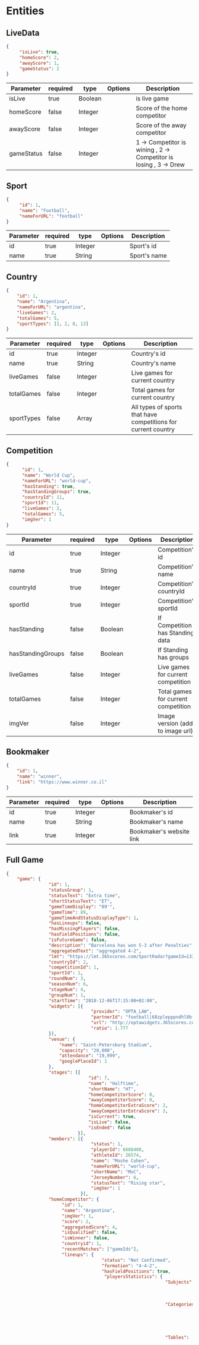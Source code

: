 # Entities


## LiveData

```json
{
     "isLive": true,
     "homeScore": 2,
     "awayScore": 1,
     "gameStatus": 2
}

```

Parameter | required | type | Options  | Description
--------- | ------- |  ----- |  ----- | ---------
isLive | true | Boolean |  | is live game
homeScore | false | Integer |  | Score of the home competitor
awayScore | false | Integer |  | Score of the away competitor
gameStatus | false | Integer |  | 1 -> Competitor is wining  ,  2 -> Competitor is losing  ,  3 -> Drew 




## Sport

```json
{
     "id": 1,
     "name": "Football",
     "nameForURL": "football"
}
```

Parameter | required | type | Options  | Description
--------- | ------- |  ----- |  ----- | ---------
id | true | Integer |  | Sport's id
name | true | String |  | Sport's name

## Country

```json
{
    "id": 1,
    "name": "Argentina",
    "nameForURL": "argentina",
    "liveGames": 2,
    "totalGames": 5,
    "sportTypes": [1, 2, 8, 13]
}
```

Parameter | required | type | Options  | Description
--------- | ------- |  ----- |  ----- | ---------
id | true | Integer |  | Country's id
name | true | String | | Country's name
liveGames | false | Integer |  | Live games for current country
totalGames | false | Integer |  | Total games for current country
sportTypes | false | Array |  | All types of sports that have competitions for current country

## Competition

```json
{
      "id": 1,
      "name": "World Cup",
      "nameForURL": "world-cup",
      "hasStanding": true,
      "hasStandingGroups": true,
      "countryId": 11,
      "sportId": 11,
      "liveGames": 2,
      "totalGames": 5,
      "imgVer": 1
}
```

Parameter | required | type | Options  | Description
--------- | ------- | ----- | ----- | ---------
id | true | Integer |  | Competition's id
name | true | String | | Competition's name
countryId | true | Integer | | Competition's countryId
sportId | true | Integer | | Competition's sportId
hasStanding | false | Boolean | | If Competition has Standing data
hasStandingGroups | false | Boolean | | If Standing has groups
liveGames | false | Integer | | Live games for current competition
totalGames | false | Integer | | Total games for current competition
imgVer | false | Integer |  | Image version (add to image url)

## Bookmaker

```json
{
    "id": 1,
    "name": "winner",
    "link": "https://www.winner.co.il"
}
```

Parameter | required | type | Options  | Description
--------- | ------- | ----- | ----- | ---------
id | true | Integer |  | Bookmaker's id
name | true | String | | Bookmaker's name
link | true | Integer | | Bookmaker's website link

## Full Game

```json
{
    "game": {
                "id": 1,
                "statusGroup": 1,
                "statusText": "Extra time",
                "shortStatusText": "ET",
                "gameTimeDisplay": "89'",
                "gameTime": 89,
                "gameTimeAndStatusDisplayType": 1,
                "hasLineups": false,
                "hasMissingPlayers": false,
                "hasFieldPositions": false,
                "isFutureGame": false,
                "description": "Barcelona has won 5-3 after Penalties",
                "aggregatedText": "aggregated 4-2",
                "lmt": "https://lmt.365scores.com/SportRadar?gameId=13307987&langId=1&timeZoneId=15",
                "countryId": 2, 
                "competitionId": 1,
                "sportId": 1,
                "roundNum": 3,
                "seasonNum": 6,
                "stageNum": 4,
                "groupNum": 1,
                "startTime": "2018-12-06T17:15:00+02:00",
                "widgets": [{
                                "provider": "OPTA_LAW",
                                "partnerId": "football|68zplepppndhl8bfdvgy9vgu1|2ip4f1aefabczfkw80hj7uz8p|eok1bv6y79ugi4480fnh7qtey",
                                "url": "http://optawidgets.365scores.com/api/OptaLAW/GetWidget?partnerId=football%7C68zplepppndhl8bfdvgy9vgu1%7C2ip4f1aefabczfkw80hj7uz8p%7Ceok1bv6y79ugi4480fnh7qtey&lang=1&tz=",
                                "ratio": 1.777
                }],
                "venue": {
                    "name": "Saint-Petersburg Stadium",
                    "capacity": "20,000",
                    "attendance": "19,999",
                    "googlePlaceId": 1
                }, 
                "stages": [{
                               "id": 7,
                               "name": "Halftime",
                               "shortName": "HT",
                               "homeCompetitorScore": 0,
                               "awayCompetitorScore": 0,
                               "homeCompetitorExtraScore": 2,
                               "awayCompetitorExtraScore": 3,
                               "isCurrent": true,
                               "isLive": false,
                               "isEnded": false
                           }],
                "members": [{
                                "status": 1,
                                "playerId": 6688408,
                                "athleteId": 26574,
                                "name": "Moshe Cohen",
                                "nameForURL": "world-cup",
                                "shortName": "MoC",
                                "JerseyNumber": 6,
                                "statusText": "Rising star",
                                "imgVer": 1
                            }],
                "homeCompetitor": {
                     "id": 1,
                     "name": "Argentina",
                     "imgVer": 1,
                     "score": 2,
                     "aggregatedScore": 4,
                     "isQualified": false,
                     "isWinner": false,
                     "countryid": 1,
                     "recentMatches": ["gameIds"],
                     "lineups": {
                                    "status": "Not Confirmed",
                                    "formation": "4-4-2",
                                    "hasFieldPositions": true,
                                     "playersStatistics": {
                                                            "Subjects": [{
                                                                            "id": 328865,
                                                                            "name": "Pass"
                                                                        }],
                                                            "Categories": [{
                                                                                "id": 1,
                                                                                "name": "Passing",
                                                                                "shortName": "Passing",
                                                                                "subjectId": 328865
                                                                            }],
                                                            "Tables": [{
                                                                            "categoryId": 1,
                                                                            "groups": [{
                                                                                            "id": 1,
                                                                                            "name": "Starters"
                                                                                        }],
                                                                            "columns": [{
                                                                                            "num": 1,
                                                                                            "name": "C",
                                                                                            "shortName": "C",
                                                                                            "order": 147,
                                                                                            "isMajor": true
                                                                                        }],
                                                                            "rows": [{
                                                                                        "groupId": 1,
                                                                                        "playerId": 1139046,
                                                                                        "num": 1,
                                                                                        "values": [{
                                                                                                        "columnNum": 1,
                                                                                                        "value": "26"
                                                                                                    }],
                                                                                    }],
                                                                            "summary": [{
                                                                                        "title": "Team Totals",
                                                                                        "values": [{
                                                                                                        "columnNum": 1,
                                                                                                        "value": "26"
                                                                                                    }],
                                                                                        }],
                                                                            }],
                                                            "Expandable": false
                                                        },
                                    "members": [{
                                                    "playerId": 6688408,
                                                    "position": {
                                                                    "id": 1,
                                                                    "name": "striker"
                                                                },
                                                    "formation": {
                                                                    "id": 1,
                                                                    "name": "left back",
                                                                    "shortName": "LB"
                                                                },
                                                    "yardFormation": {
                                                                    "line": 2,
                                                                    "fieldPosition": 2,
                                                                    "fieldLine": 33,
                                                                    "fieldSide": 0
                                                                }
                                                }],
                                },
                     "statistics": [{
                                        "id": 1,
                                        "name": "fouls",
                                        "categoryId": 3,
                                        "categoryName": "Posessions",
                                        "value": "50%",
                                        "valuePercentage": 2,
                                        "isMajor": true,
                                   }]
                },
                "awayCompetitor": {
                     "id": 2,
                     "name": "Brazil",
                     "score": 0,
                     "aggregatedScore": 2,
                     "isQualified": false,
                     "isWinner": false,
                     "countryid": 2,
                     "imgVer": 1,
                     "recentMatches": ["gameIds"],
                     "lineups": {
                                    "status": "Not Confirmed",
                                    "formation": "4-4-2",
                                    "hasFieldPositions": true,
                                     "playersStatistics": {
                                                            "Subjects": [{
                                                                            "id": 328865,
                                                                            "name": "Pass"
                                                                        }],
                                                            "Categories": [{
                                                                                "id": 1,
                                                                                "name": "Passing",
                                                                                "shortName": "Passing",
                                                                                "subjectId": 328865
                                                                            }],
                                                            "Tables": [{
                                                                            "categoryId": 1,
                                                                            "groups": [{
                                                                                            "id": 1,
                                                                                            "name": "Starters"
                                                                                        }],
                                                                            "columns": [{
                                                                                            "num": 1,
                                                                                            "name": "C",
                                                                                            "shortName": "C",
                                                                                            "order": 147,
                                                                                            "isMajor": true
                                                                                        }],
                                                                            "rows": [{
                                                                                        "groupId": 1,
                                                                                        "playerId": 1139046,
                                                                                        "num": 1,
                                                                                        "values": [{
                                                                                                        "columnNum": 1,
                                                                                                        "value": "26"
                                                                                                    }],
                                                                                    }],
                                                                            "summary": [{
                                                                                        "title": "Team Totals",
                                                                                        "values": [{
                                                                                                        "columnNum": 1,
                                                                                                        "value": "26"
                                                                                                    }],
                                                                                        }],
                                                                            }],
                                                            "Expandable": false
                                                        },
                                    "members": [{
                                                    "playerId": 6688408,
                                                    "position": {
                                                                    "id": 1,
                                                                    "name": "striker"
                                                                },
                                                    "formation": {
                                                                    "id": 1,
                                                                    "name": "left back",
                                                                    "shortName": "LB"
                                                                },
                                                    "yardFormation": {
                                                                    "line": 2,
                                                                    "fieldPosition": 2,
                                                                    "fieldLine": 33,
                                                                    "fieldSide": 0
                                                                }
                                                }],
                                },
                     "statistics": [{
                                        "id": 1,
                                        "name": "fouls",
                                        "categoryId": 3,
                                        "categoryName": "Posessions",
                                        "value": "50%",
                                        "valuePercentage": 2
                                   }]
                },
                "odds": {
                    "live": {
                                "bookmakerId": 1,
                                "lines":[{
                                            "link": "https://www.winner.co.il",
                                            "bookmakerId": 1,
                                            "rates":[{
                                                        "rateOptions":{
                                                                        "american": "+100",
                                                                        "fractional": "100/150",
                                                                        "decimal": "1.25"
                                                                    },
                                                        "oldRate": {
                                                                        "american": "+100",
                                                                        "fractional": "100/150",
                                                                        "decimal": "1.25"
                                                                    },
                                                        "kickOffRate": "1.25",
                                                        "name": "1",
                                                        "template": "#COMPETITOR1",
                                                        "competitorId": 132
                                                    },{
                                                        "rateOptions":{
                                                                        "american": "+100",
                                                                        "fractional": "100/150",
                                                                        "decimal": "1.25"
                                                                    },
                                                        "oldRate": {
                                                                        "american": "+100",
                                                                        "fractional": "100/150",
                                                                        "decimal": "1.25"
                                                                    },
                                                        "kickOffRate": "1.25",
                                                        "name": "X",
                                                        "template": "Draw",
                                                        "competitorId": 132
                                                    },{
                                                        "rateOptions":{
                                                                        "american": "+100",
                                                                        "fractional": "100/150",
                                                                        "decimal": "1.25"
                                                                    },
                                                        "oldRate": {
                                                                        "american": "+100",
                                                                        "fractional": "100/150",
                                                                        "decimal": "1.25"
                                                                    },
                                                        "kickOffRate": "1.25",
                                                        "name": "2",
                                                        "template": "#COMPETITOR2",
                                                        "competitorId": 131
                                                    }]
                                        }]
                            },
                },
                "previousMeetings": ["gameIds"],
                "events": [{
                                    "competitorId": 562,
                                    "statusId": 6,
                                    "stageId": 7,
                                    "order": 1,
                                    "num": 1,
                                    "gameTimeDisplay": "89'",
                                    "gameTime": 89,
                                    "addedTime": 0,
                                    "gameTimeAndStatusDisplayType": 1,
                                    "playerId": 6688408,
                                    "isMajor": false,
                                    "extraPlayers" :[
                                        6688100,
                                    ],
                                    "eventType": {
                                                "id": 1,
                                                "name": "Goal",
                                                "subTypeId": -1,
                                    }
                            }],
                "officials": [{
                                    "status": 1,
                                    "athleteId": -1,
                                    "id": 1075450,
                                    "name": "Moshe Cohen",
                                    "countryId": 2
                             }],
                "tvNetworks": [{
                                  "id": 6,
                                  "type": 1,
                                  "name": "Kan 11",
                                  "countryId": 2,
                                  "website": "https://www.iba.org.il",
                                  "bookmakerId": 0
                              }],
                "predictions": [
                    {
                        "id": 123456789,
                        "title": "Who will win?",
                        "insight": {
                            "statisticalAnalsys": "Beitar",
                            "text": "Beitar won last 5 matches at home",
                            "odds": {
                                "num": 1,
                                "rate": {
                                    "decimal": 1.15,
                                    "fractional": "3/20",
                                    "american": "-667"
                                },
                                "oldRate": {
                                    "decimal": 1.30,
                                    "fractional": "5/20",
                                    "american": "-444"
                                },
                                "trend": 2
                            },
                            "showVotes": true,
                            "totalVotes": 14118,
                            "odds": {
                                "lineId": 51046073,
                                "gameId": 2098432,
                                "bookmakerId": 7,
                                "lineTypeId": 1,
                                "trackingUrl": "http://www.365365.com",
                                "bookmaker": {
                                    "id": 7,
                                    "name": "1xBet",
                                    "link": "http://refpavdjhx.top/L?tag=d_241617m_5437c_&site=241617&ad=5437",
                                    "nameForURL": "1xbet",
                                    "actionButton": {
                                        "link": "http://refpavdjhx.top/L?tag=d_241617m_5437c_&site=241617&ad=5437",
                                        "label": "Bet Now"
                                    }
                                },
                                "options": [{
                                            "num": 1,
                                            "rate": {
                                                "decimal": 1.15,
                                                "fractional": "3/20",
                                                "american": "-667"
                                            },
                                            "oldRate": {
                                                "decimal": 1.30,
                                                "fractional": "5/20",
                                                "american": "-444"
                                            },
                                            "prematchRate": {
                                                "decimal": 1.18,
                                                "fractional": "9/50",
                                                "american": "-556"
                                            },
                                            "link": "https://www.bet365.com/olp/open-account?affiliate=365_00957510",
                                            "trend": 1,
                                            "extraLinks": [{
                                                "context": "OddsComparison",
                                                "link": "https://www.bet365.com/olp/open-account?affiliate=365_00963028"
                                            }],
                                        },{
                                            "num": 2,
                                            "rate": {
                                                "decimal": 1.15,
                                                "fractional": "3/20",
                                                "american": "-667"
                                            },
                                            "oldRate": {
                                                "decimal": 1.30,
                                                "fractional": "5/20",
                                                "american": "-444"
                                            },
                                            "prematchRate": {
                                                "decimal": 1.18,
                                                "fractional": "9/50",
                                                "american": "-556"
                                            },
                                            "link": "https://www.bet365.com/olp/open-account?affiliate=365_00957510",
                                            "trend": 2,
                                            "extraLinks": [{
                                                "context": "OddsComparison",
                                                "link": "https://www.bet365.com/olp/open-account?affiliate=365_00963028"
                                            }],
                                        },{
                                            "num": 3,
                                            "rate": {
                                                "decimal": 1.15,
                                                "fractional": "3/20",
                                                "american": "-667"
                                            },
                                            "oldRate": {
                                                "decimal": 1.30,
                                                "fractional": "5/20",
                                                "american": "-444"
                                            },
                                            "prematchRate": {
                                                "decimal": 1.18,
                                                "fractional": "9/50",
                                                "american": "-556"
                                            },
                                            "link": "https://www.bet365.com/olp/open-account?affiliate=365_00957510",
                                            "trend": 3,
                                            "extraLinks": [{
                                                "context": "OddsComparison",
                                                "link": "https://www.bet365.com/olp/open-account?affiliate=365_00963028"
                                            }],
                                        }
                                ]},
                            "options": [{
                                "num": 1,
                                "name": "Beitar",
                                "symbol": 0,
                                "vote": {
                                    "count": 9306,
                                    "key": "http://www.365scores.com/Objects/Game/WWW/?GameID=2098432",
                                    "percentage": 65
                                },
                                "num": 2,
                                "name": "Draw",
                                "symbol": 0,
                                "vote": {
                                    "count": 3061,
                                    "key": "http://www.365scores.com/Objects/Game/WWW/?GameID=2098432",
                                    "percentage": 21
                                },
                                "num": 3,
                                "name": "Hapoel",
                                "symbol": 0,
                                "vote": {
                                    "count": 2010,
                                    "key": "http://www.365scores.com/Objects/Game/WWW/?GameID=2098432",
                                    "percentage": 14
                                }
                            }],
                        }
                    }
                ],
                "relatedGame": [{
                                "id": 2154532,
                                "sportId": 1,
                                "competitionId": 572,
                                "seasonNum": 11,
                                "stageNum": 2,
                                "groupNum": 3,
                                "competitionDisplayName": "Champions League - Round of 16",
                                "startTime": "2020-02-25T22:00:00+02:00",
                                "statusGroup": 4,
                                "statusText": "Ended",
                                "shortStatusText": "Ended",
                                "gameTimeAndStatusDisplayType": 1,
                                "gameTime": 90,
                                "gameTimeDisplay": "90'",
                                "hasLineups": true,
                                "hasMissingPlayers": true,
                                "hasFieldPositions": true,
                                "hasTVNetworks": false,
                                "homeCompetitor": {
                                                    "id": 234,
                                                    "countryId": 3,
                                                    "sportId": 1,
                                                    "name": "Napoli",
                                                    "score": 1,
                                                    "aggregatedScore": -1,
                                                    "isQualified": false,
                                                    "toQualify": false,
                                                    "isWinner": false,
                                                    "redCards": 0,
                                                    "nameForURL": "napoli",
                                                    "type": 1,
                                                    "popularityRank": 7609181
                                },
                                "awayCompetitor": {
                                                    "id": 132,
                                                    "countryId": 2,
                                                    "sportId": 1,
                                                    "name": "FC Barcelona",
                                                    "score": 1,
                                                    "aggregatedScore": -1,
                                                    "isQualified": false,
                                                    "toQualify": false,
                                                    "isWinner": false,
                                                    "redCards": 0,
                                                    "nameForURL": "fc-barcelona",
                                                    "type": 1,
                                                    "popularityRank": 30065530
                                }
                    }]
    },
    "countries":[{
                    "id": 1,
                    "name": "Argentina",
                    "nameForURL": "argentina",
                    "liveGames": 2,
                    "totalGames": 5,
                    "sportTypes": [1, 2, 8, 12, 13]
                },
                {
                     "id": 2,
                    "name": "Brazil",
                    "nameForURL": "brazil",
                    "liveGames": 2,
                    "totalGames": 6,
                    "sportTypes": [1, 2, 8, 12, 13]
                }],
    "competitions": [{
                      "id": 1,
                      "name": "World Cup",
                      "nameForURL": "world-cup",
                      "countryId": 1,
                      "imgVer": 1
                 }],
    "sports":[{
                 "id": 1,
                 "name": "Football",
                 "nameForURL": "football"
            }],
    "bookmakers": [{
                        "id": 1,
                        "name": "winner",
                        "link": "https://www.winner.co.il"
                    }]
}
```

Parameter | required | type | Options | Description
--------- | ------- |  ----- |  ----- | ---------
game | true | Object |  | Full game data
id | true | Integer |  | Game's id
lastUpdateId | true | Integer |  | Game's update id for delta fetching
ttl | true | Integer |  | Seconds for next game request 
statusGroup | true | Integer | 1 - 'Anticipated', 2 - 'Scheduled', 3 - 'Live', 4 - 'Finished' | Game's Status
statusText | false | String | | Game's Status formatted text
shortStatusText | false | String | | Game's Status short formatted text
showCountdown | false | Boolean | | if game card should show countdown
gameTime | false | Integer | | Game's time 
gameTimeDisplay | false | String | | Game's time formatted text
gameTimeAndStatusDisplayType | false | Integer | | Enum to present gameTimeDisplay or/and statusText
hasLineups | false | Boolean | | if game have full lineups
hasMissingPlayers | false | Boolean | | if game have only missing player lineups
hasFieldPositions | false | Boolean | | if game have positions for lineups yard
startTime | true | String | | ISO string game start time
isFutureGame | false | Boolean |  | if true don't display game
description | false | String |  | Game's description
aggregatedText | false | String |  | Aggregate score formatted text
lmt | false | String |  | if exist use iframe with the lmt url
widgets | false | Array | | [Description](#gameWidget)
venue | false | Object | | [Description](#venue)
members | false | Array | | Game's members (both competitors, include management) [Description](#gameMember)
stages | false | Array | | Game's stages [Description](#stage)
homeCompetitor | true | Object | | [Description](#competitor)
awayCompetitor | true | Object | | [Description](#competitor) 
competitionId | true | Integer | | Game's competition
sportId | true | Integer | | Game's sport type
odds | false | Object | | [Description](#odds)
previousMeetings | false | Array | | Array of gameIds for previous meeting between current competitors
events | false | Array | | Array of match events
officials | false | Array | | Array of game's officials
tvNetworks | false | Array | | Array of tv networks
bookmakers | false | Array | | Array of Bookmakers for odds -> lines
roundNum | false | Integer | | Game part of round 
seasonNum | false | Integer | | Game part of season 
stageNum | false | Integer | | Game part of stage 
groupNum | false | Integer | | Game part of group 
relatedGames | false | Array | | [See Example](#relateGame)


## Prediction

```json
{
    "id": 123456789,
    "title": "Who will win?",
    "insight": {
        "statisticalAnalsys": "Beitar",
        "text": "Beitar won last 5 matches at home",
        "odds": {
            "num": 1,
            "rate": {
                "decimal": 1.15,
                "fractional": "3/20",
                "american": "-667"
            },
            "oldRate": {
                "decimal": 1.30,
                "fractional": "5/20",
                "american": "-444"
            },
            "trend": 2
        },
    },
    "showVotes": true,
    "totalVotes": 14118,
    "odds": {
        "lineId": 51046073,
        "gameId": 2098432,
        "bookmakerId": 7,
        "lineTypeId": 1,
        "trackingUrl": "http://www.365365.com",
        "bookmaker": {
            "id": 7,
            "name": "1xBet",
            "link": "http://refpavdjhx.top/L?tag=d_241617m_5437c_&site=241617&ad=5437",
            "nameForURL": "1xbet",
            "actionButton": {
                "link": "http://refpavdjhx.top/L?tag=d_241617m_5437c_&site=241617&ad=5437",
                "label": "Bet Now"
            }
        },
        "options": [{
                        "num": 1,
                        "rate": {
                            "decimal": 1.15,
                            "fractional": "3/20",
                            "american": "-667"
                        },
                        "oldRate": {
                            "decimal": 1.30,
                            "fractional": "5/20",
                            "american": "-444"
                        },
                        "prematchRate": {
                            "decimal": 1.18,
                            "fractional": "9/50",
                            "american": "-556"
                        },
                        "link": "https://www.bet365.com/olp/open-account?affiliate=365_00957510",
                        "trend": 1,
                        "extraLinks": [{
                            "context": "OddsComparison",
                            "link": "https://www.bet365.com/olp/open-account?affiliate=365_00963028"
                        }],
                    },{
                        "num": 2,
                        "rate": {
                            "decimal": 1.15,
                            "fractional": "3/20",
                            "american": "-667"
                        },
                        "oldRate": {
                            "decimal": 1.30,
                            "fractional": "5/20",
                            "american": "-444"
                        },
                        "prematchRate": {
                            "decimal": 1.18,
                            "fractional": "9/50",
                            "american": "-556"
                        },
                        "link": "https://www.bet365.com/olp/open-account?affiliate=365_00957510",
                        "trend": 2,
                        "extraLinks": [{
                            "context": "OddsComparison",
                            "link": "https://www.bet365.com/olp/open-account?affiliate=365_00963028"
                        }],
                    },{
                        "num": 3,
                        "rate": {
                            "decimal": 1.15,
                            "fractional": "3/20",
                            "american": "-667"
                        },
                        "oldRate": {
                            "decimal": 1.30,
                            "fractional": "5/20",
                            "american": "-444"
                        },
                        "prematchRate": {
                            "decimal": 1.18,
                            "fractional": "9/50",
                            "american": "-556"
                        },
                        "link": "https://www.bet365.com/olp/open-account?affiliate=365_00957510",
                        "trend": 3,
                        "extraLinks": [{
                            "context": "OddsComparison",
                            "link": "https://www.bet365.com/olp/open-account?affiliate=365_00963028"
                        }],
                    }
                ]},
    "options": [{
        "num": 1,
        "name": "Beitar",
        "symbol": 0,
        "vote": {
            "count": 9306,
            "key": "http://www.365scores.com/Objects/Game/WWW/?GameID=2098432",
            "percentage": 65
        },
        "num": 2,
        "name": "Draw",
        "symbol": 0,
        "vote": {
            "count": 3061,
            "key": "http://www.365scores.com/Objects/Game/WWW/?GameID=2098432",
            "percentage": 21
        },
        "num": 3,
        "name": "Hapoel",
        "symbol": 0,
        "vote": {
            "count": 2010,
            "key": "http://www.365scores.com/Objects/Game/WWW/?GameID=2098432",
            "percentage": 14
        }
    }],
}
```

Parameter | required | type | Options | Description
--------- | ------- |  ----- |  ----- | ---------
id | true | Integer |  | Predision's id
title | true | String |  | Predision's title
insight | false | Object |  | [Description](#insight)
showVotes | true | Boolean | | if to show votes count or percentage
totalVotes | true | Integer | | total votes
odds | false |  | Object | [Description](#odds)
options | true | Object |  | [Description](#predictionOptions)


## insight

```json
{
    "statisticalAnalsys": "Beitar",
    "text": "Beitar won last 5 matches at home",
    "odds": {
        "num": 1,
        "rate": {
            "decimal": 1.15,
            "fractional": "3/20",
            "american": "-667"
        },
        "oldRate": {
            "decimal": 1.30,
            "fractional": "5/20",
            "american": "-444"
        },
        "trend": 2
    },
}
```

Parameter | required | type | Options | Description
--------- | ------- |  ----- |  ----- | ---------
statisticalAnalsys | true | String |  | option name that provide by insight
text | true | String |  | Description of statistical analsys
odds | false |  | Object | [Description](#rate)

## predictionOption

```json
{
    "num": 1,
    "name": "Beitar",
    "symbol": 0,
    "vote": {
        "count": 9306,
        "key": "http://www.365scores.com/Objects/Game/WWW/?GameID=2098432",
        "percentage": 65
    },
}
```

Parameter | required | type | Options | Description
--------- | ------- |  ----- |  ----- | ---------
num | true | Integer |  | option num
name | true | String |  | option name
vote | true |  | Object | [Description](#vote)

## vote

```json
{
    "count": 9306,
    "key": "http://www.365scores.com/Objects/Game/WWW/?GameID=2098432",
    "percentage": 65
}
```

Parameter | required | type | Options | Description
--------- | ------- |  ----- |  ----- | ---------
count | true | Integer |  | votes count per option
key | true | String |  | key for POST request
percentage | true | | String | votes percentage per option

## gameWidget

```json
{
    "provider": "OPTA_LAW",
    "partnerId": "football|68zplepppndhl8bfdvgy9vgu1|2ip4f1aefabczfkw80hj7uz8p|eok1bv6y79ugi4480fnh7qtey",
    "url": "http://optawidgets.365scores.com/api/OptaLAW/GetWidget?partnerId=football%7C68zplepppndhl8bfdvgy9vgu1%7C2ip4f1aefabczfkw80hj7uz8p%7Ceok1bv6y79ugi4480fnh7qtey&lang=1&tz=",
    "ratio": 1.777
}
```

Parameter | required | type | Options | Description
--------- | ------- |  ----- |  ----- | ---------
provider | true | String |  | Widget's provider name
partnerId | true | Integer |  | Widget's partner id (added to url}
url | true | String |  | Widget's url (used on iframe)
ratio | true | Integer |  | Widget's ratio

## Partial Game

```json
{
  "description": "Future api response for games:",
  "lastUpdateId": 987654321,
   "ttl": 10,
   "sport":[{
               "id": 1,
               "name": "Football",
               "nameForURL": "football"
           }],
   "countries":[{
                    "id": 1,
                    "name": "Argentina",
                    "nameForURL": "argentina",
                    "liveGames": 2,
                    "totalGames": 5,
                    "sportTypes": [1, 2, 8, 12, 13]
                },
                {
                     "id": 2,
                    "name": "Brazil",
                    "nameForURL": "brazil",
                    "liveGames": 2,
                    "totalGames": 6,
                    "sportTypes": [1, 2, 8, 12, 13]
                }],
   "competitions":[{
                         "id": 1,
                         "name": "World Cup",
                         "nameForURL": "world-cup",
                         "hasStanding": true,
                         "hasStandingGroups": true,
                         "countryId": 11,
                         "imgVer": 1
                   }],
   "games": [{
             "id": 1,
             "statusGroup": 1,
             "statusText": "Extra time",
             "shortStatusText": "ET",
             "gameTimeDisplay": "89'",
             "gameTime": 89,
             "gameTimeAndStatusDisplayType": 1,
             "isFutureGame": false,
             "hasLineups": false,
             "hasMissingPlayers": false,
             "hasFieldPositions": false,
             "showCountdown": false,
             "hasTVNetworks": false,
             "hasBetsTeaser": false,
             "displayTitle": "Semi Final",
             "description": "Barcelona has won 5-3 after Penalties",
             "aggregatedText": "aggregated 4-2",
             "startTime": "2018-12-06T17:15:00+02:00",
             "homeCompetitor": {
                  "id": 1,
                  "name": "Argentina",
                  "score": 2,
                  "imgVer": 2,
                  "aggregatedScore": 4,
                  "isQualified": false,
                  "isWinner": false,
                  "redCards": 0,
                  "countryId": 11
             },
             "awayCompetitor": {
                  "id": 2,
                  "name": "Brazil",
                  "score": 0,
                  "imgVer": 1,
                  "aggregatedScore": 2,
                  "isQualified": false,
                  "isWinner": false,
                  "redCards": 1,
                  "countryId": 12
             },
             "sportId": 1,
             "competitionId": 1,
             "roundNum": 3,
             "seasonNum": 6,
             "stageNum": 4,
             "groupNum": 1,
       }]
}
```

Parameter | required | type | Options | Description
--------- | ------- |  ----- |  ----- | ---------
lastUpdateId | true | Integer |  | Game's update id for delta fetching
ttl | true | Integer |  | Seconds for next game request 
games | true | Array |  | Array of partial games
id | true | Integer |  | Game's id
startTime | true | String |  | ISO string game start time
statusGroup | true | Integer | 1 - 'Anticipated', 2 - 'Scheduled', 3 - 'Live', 4 - 'Finished' | Game's Status
statusText | false | Integer | | Game's time
shortStatusText | false | String | | Game's Status short formatted text
gameTimeDisplay | false | String | | Game's time formatted text
gameTime | false | Integer | | Game's time formatted text
isFutureGame | false | Boolean |  | if true don't display game
hasLineups | false | Boolean | | if game have full lineups
displayTitle | false | String | 'Match Week 12' 'Semi Final' | games groups title 
hasMissingPlayers | false | Boolean | | if game have only missing player lineups
hasFieldPositions | false | Boolean | | if game have positions for lineups yard
hasTVNetworks | false | Boolean | | if game have tv networks
showCountdown | false | Boolean | | if game card should show countdown
hasBetsTeaser | false | Boolean | | if games have odds (icon display functionality)
description | false | String |  | Game's description
aggregatedText | false | String |  | Aggregate score formatted text
members | false | Array | | game's Members [Description](#gameMember)
homeCompetitor | true | Object | | [Description](#competitor)
awayCompetitor | true | Object | | [Description](#competitor)
competitionId | true | Integer | | Game's competition
sportId | true | Integer | | Game's sport type
roundNum | false | Integer | | Game part of round 
seasonNum | false | Integer | | Game part of season 
stageNum | false | Integer | | Game part of stage 
groupNum | false | Integer | | Game part of group
relatedGames | false | Array | | [See Example](#relateGame)

## Competitor

```json
{
    "id": 1,
    "name": "Argentina",
    "imgVer": 1,
    "score": 2,
    "aggregatedScore": 4,
    "isQualified": false,
    "isWinner": false,
    "redCards": 0,
    "countryId": 11,
    "type": 2,
    "lineups": {
                "status": "Not Confirmed",
                "formation": "4-4-2",
                "hasFieldPositions": true,
                 "playersStatistics": {
                                        "Subjects": [{
                                                        "id": 328865,
                                                        "name": "Pass"
                                                    }],
                                        "Categories": [{
                                                            "id": 1,
                                                            "name": "Passing",
                                                            "shortName": "Passing",
                                                            "subjectId": 328865
                                                        }],
                                        "Tables": [{
                                                        "categoryId": 1,
                                                        "groups": [{
                                                                        "id": 1,
                                                                        "name": "Starters"
                                                                    }],
                                                        "columns": [{
                                                                        "num": 1,
                                                                        "name": "C",
                                                                        "shortName": "C",
                                                                        "order": 147,
                                                                        "isMajor": true
                                                                    }],
                                                        "rows": [{
                                                                    "groupId": 1,
                                                                    "playerId": 1139046,
                                                                    "num": 1,
                                                                    "values": [{
                                                                                    "columnNum": 1,
                                                                                    "value": "26"
                                                                                }],
                                                                }],
                                                        "summary": [{
                                                                    "title": "Team Totals",
                                                                    "values": [{
                                                                                    "columnNum": 1,
                                                                                    "value": "26"
                                                                                }],
                                                                    }],
                                                        }],
                                        "Expandable": false
                                    },
                "members": [{
                                "playerId": 6688408,
                                "position": {
                                                "id": 1,
                                                "name": "striker"
                                            },
                                "formation": {
                                                "id": 1,
                                                "name": "left back",
                                                "shortName": "LB"
                                            },
                                "yardFormation": {
                                                "line": 2,
                                                "fieldPosition": 2,
                                                "fieldLine": 33,
                                                "fieldSide": 0
                                            }
                            }],
                "relatedGame": [{
                                "id": 2154532,
                                "sportId": 1,
                                "competitionId": 572,
                                "seasonNum": 11,
                                "stageNum": 2,
                                "groupNum": 3,
                                "competitionDisplayName": "Champions League - Round of 16",
                                "startTime": "2020-02-25T22:00:00+02:00",
                                "statusGroup": 4,
                                "statusText": "Ended",
                                "shortStatusText": "Ended",
                                "gameTimeAndStatusDisplayType": 1,
                                "gameTime": 90,
                                "gameTimeDisplay": "90'",
                                "hasLineups": true,
                                "hasMissingPlayers": true,
                                "hasFieldPositions": true,
                                "hasTVNetworks": false,
                                "homeCompetitor": {
                                                    "id": 234,
                                                    "countryId": 3,
                                                    "sportId": 1,
                                                    "name": "Napoli",
                                                    "score": 1,
                                                    "aggregatedScore": -1,
                                                    "isQualified": false,
                                                    "toQualify": false,
                                                    "isWinner": false,
                                                    "redCards": 0,
                                                    "nameForURL": "napoli",
                                                    "type": 1,
                                                    "popularityRank": 7609181
                                },
                                "awayCompetitor": {
                                                    "id": 132,
                                                    "countryId": 2,
                                                    "sportId": 1,
                                                    "name": "FC Barcelona",
                                                    "score": 1,
                                                    "aggregatedScore": -1,
                                                    "isQualified": false,
                                                    "toQualify": false,
                                                    "isWinner": false,
                                                    "redCards": 0,
                                                    "nameForURL": "fc-barcelona",
                                                    "type": 1,
                                                    "popularityRank": 30065530
                                }
                    }]
            },
}
```

Parameter | required | type | Options | Description
--------- | ------- |  ----- |  ----- | ---------
id | true | Integer |  | Competitor's id
name | true | String |  | Competitor's name
score | false | Integer |  | Competitor's score for specific game
aggregatedScore | false | Integer |  | Competitor's aggregatedScore for specific game
isQualified | false | Boolean |  | If competitor qualified to next stage
inPosition | false | Boolean |  | If competitor is in position
isWinner | false | Boolean |  | If competitor qualified to next stage
redCards | false | Integer |  | If competitor qualified to next stage
countryId | true | Integer |  | Competitor's country
lineups | false | Array | | [Description](#lineups)
imgVer | false | Integer |  | Image version (add to image url)
type | true | Integer | | Competitor type (team, nationalTeam, player, coupl)
relatedGames | false | Array | | [See Example](#relateGame)

## Stage

```json
{
    "id": 7,
    "name": "Halftime",
    "shortName": "HT",
    "homeCompetitorScore": 0,
    "awayCompetitorScore": 0,
    "homeCompetitorExtraScore": 2,
    "awayCompetitorExtraScore": 3,
    "time": "47'",
    "isCurrent": true,
    "isLive": false,
    "isEnded": false
}
```

Parameter | required | type | Options | Description
--------- | ------- |  ----- |  ----- | ---------
id | true | Integer |  | stage's id
name | true | String |  | stage's name
shortName | false | String |  | stage's short name
homeCompetitorScore | true | Integer |  | stage's home competitor score
awayCompetitorScore | true | Integer |  | stage's away competitor scored
homeCompetitorExtraScore | false | Integer |  | stage's home competitor extra score (tie breaker)
awayCompetitorExtraScore | false | Integer |  | stage's away competitor extra score (tie breaker)
time | false | String |  | stage's time
isCurrent | false | Boolean |  | if stage is current result
isLive | false | Boolean |  | if stage is live
isEnded | false | Boolean |  | if stage is ended

## Lineups

```json
{
    "status": "Not Confirmed",
    "formation": "4-4-2",
    "hasFieldPositions": true,
    "playersStatistics": {
                            "Subjects": [{
                                            "id": 328865,
                                            "name": "Pass"
                                        }],
                            "Categories": [{
                                                "id": 1,
                                                "name": "Passing",
                                                "shortName": "Passing",
                                                "subjectId": 328865
                                            }],
                            "Tables": [{
                                            "categoryId": 1,
                                            "groups": [{
                                                            "id": 1,
                                                            "name": "Starters"
                                                        }],
                                            "columns": [{
                                                            "num": 1,
                                                            "name": "C",
                                                            "shortName": "C",
                                                            "order": 147,
                                                            "isMajor": true
                                                        }],
                                            "rows": [{
                                                        "groupId": 1
                                                        "playerId": 1139046,
                                                        "num": 1,
                                                        "values": [{
                                                                        "columnNum": 1,
                                                                        "value": "26"
                                                                    }],
                                                    }],
                                            "summary": [{
                                                        "title": "Team Totals",
                                                        "values": [{
                                                                        "columnNum": 1,
                                                                        "value": "26"
                                                                    }],
                                                        }],
                                            }],
                            "Expandable": false
                        },
    "members": [{
                    "playerId": 6688408,
                    "position": {
                                    "id": 1,
                                    "name": "striker"
                                },
                    "formation": {
                                    "id": 1,
                                    "name": "left back",
                                    "shortName": "LB"
                                },
                    "yardFormation": {
                                    "line": 2,
                                    "fieldPosition": 2,
                                    "fieldLine": 33,
                                    "fieldSide": 0
                                },
                    "substitute": {
                                    "playerId": 22,
                                    "time": 90.0,
                                    "type": 1,
                                    "status": 1
                                }
                }]
}
```

Parameter | required | type | Options | Description
--------- | ------- |  ----- |  ----- | ---------
status | true | Integer | ??? | Lineup's status
formation | false | String |  | Competitor's lineups formation
hasFieldPositions | false | Boolean |  | Flag if members has field positions
playersStatistics | false | Object |  | players statistics for box-score [Description](#playersStatistics)
members | false | Array | | array of lineups members [Description](#lineupsMember)

## gameMember

```json
[{
    "status": 1,
    "id": 6688408,
    "athleteId": 26574,
    "name": "Moshe Cohen",
    "nameForURL": "moshe-cohen",
    "shortName": "MoC",
    "JerseyNumber": 6,
    "statusText": "Rising star",
    "imgVer": 1
}]
```

Parameter | required | type | Options | Description
--------- | ------- |  ----- |  ----- | ---------
status | true | Integer | 0 - Not playing, 1 - Doubtful, 2 - playing | Member's status
id | true | Integer | | Member's id (id for specific game)
athleteId | true | Integer | | Member's id (athlete entity id)
name | true | String | | Member's name
shortName | false | String | | Member's nickname
JerseyNumber | false | Integer | | Member's jersey number
imgVer | false | Integer |  | Image version (add to image url)

## playersStatistics

```json
{
    "Subjects": [{
                    "id": 328865,
                    "name": "Pass"
                }],
    "Categories": [{
                        "id": 1,
                        "name": "Passing",
                        "shortName": "Passing",
                        "subjectId": 328865
                    }],
    "Tables": [{
                    "categoryId": 1,
                    "groups": [{
                                    "id": 1,
                                    "name": "Starters"
                                }],
                    "columns": [{
                                    "num": 1,
                                    "name": "C",
                                    "shortName": "C",
                                    "order": 147,
                                    "isMajor": true
                                }],
                    "rows": [{
                                "groupId": 1,
                                "playerId": 1139046,
                                "num": 1,
                                "values": [{
                                                "columnNum": 1,
                                                "value": "26"
                                            }],
                            }],
                    "summary": [{
                                "title": "Team Totals",
                                "values": [{
                                                "columnNum": 1,
                                                "value": "26"
                                            }],
                                }],
                    }],
    "Expandable": false
}
```

Parameter | required | type | Options | Description
--------- | ------- |  ----- |  ----- | ---------
Subjects | false | Array | | Array of player statistics subjects [Description](#subject)
Categories | false | Array | | Array of player statistics categories [Description](#category)
Tables | false | Array | | Array of player statistics tables [Description](#table)
Expandable | false | Boolean | | If playes statistics is expandable

## subject

```json
[{
    "id": 328865,
    "name": "Pass"
}]
```

Parameter | required | type | Options | Description
--------- | ------- |  ----- |  ----- | ---------
id | false | Number | | Subject's id 
name | false | String | | Subject's name 


## category

```json
[{
    "id": 1,
    "name": "Passing",
    "shortName": "Passing",
    "subjectId": 328865
}]
```

Parameter | required | type | Options | Description
--------- | ------- |  ----- |  ----- | ---------
id | false | Number | | Category's id 
name | false | String | | Category's name 
shortName | false | String | | Category's short name 
subjectId | false | Number | | Subject's id

## table

```json
[{
    "categoryId": 1,
    "groups": [{
                    "id": 1,
                    "name": "Starters"
                }],
    "columns": [{
                    "num": 1,
                    "name": "C",
                    "shortName": "C",
                    "order": 147,
                    "isMajor": true
                }],
    "rows": [{
                "groupId": 1,
                "playerId": 1139046,
                "num": 1,
                "values": [{
                                "columnNum": 1,
                                "value": "26"
                            }],
            }],
    "summary": [{
                "title": "Team Totals",
                "values": [{
                                "columnNum": 1,
                                "value": "26"
                            }],
                }],
}]
```

Parameter | required | type | Options | Description
--------- | ------- |  ----- |  ----- | ---------
categoryId | false | Number | | Category's id 
groups | false | Array | | Array of statistics groups[Description](#group)
columns | false | Array | | Array of statistics table columns [Description](#column)
rows | false | Array | | Array of table rows [Description](#row)
summary | false | Array | | Array of statistics table summary [Description](#summary)

## group

```json
[{
    "id": 1,
    "name": "Starters"
}],
```

Parameter | required | type | Options | Description
--------- | ------- |  ----- |  ----- | ---------
id | false | Number | | Group's id 
name | false | String | | Group's name 

## column

```json
[{
    "num": 1,
    "name": "C",
    "shortName": "C",
    "order": 147,
    "isMajor": true
}],
```

Parameter | required | type | Options | Description
--------- | ------- |  ----- |  ----- | ---------
num | false | Number | | Column's id 
name | false | String | | statistic's name 
shortName | false | String | | statistic's short name 
order | false | Number | | Column's order number 
isMajor | false | Boolean | | If column it's statistics highlight

## row

```json
[{
"playerId": 1139046,
"num": 1,
"values": [{
                "columnNum": 1,
                "value": "26"
            }],
}]
```

Parameter | required | type | Options | Description
--------- | ------- |  ----- |  ----- | ---------
playerId | false | Number | | Player's id 
groupId | false | Number | | Table group's id 
num | false | Number | | Row's nun 
values | false | Array | | Array of value in row [Description](#value)

## summary

```json
[{
    "title": "Team Totals",
    "values": [{
                    "columnNum": 1,
                    "value": "26"
                }],
}],
```

Parameter | required | type | Options | Description
--------- | ------- |  ----- |  ----- | ---------
title | false | String | | Summary's title 
values | false | Array | | Array of value in summary [Description](#value)

## value

```json
[{
    "columnNum": 1,
    "value": "26"
}],
```

Parameter | required | type | Options | Description
--------- | ------- |  ----- |  ----- | ---------
columnNum | false | String | | Column's num 
value | false | ArraNumbery | | Statistic's value 

## lineupsMember

```json
[{
    "playerId": 6688408,
    "position": {
                    "id": 1,
                    "name": "striker"
                 },
    "formation": {
                    "id": 1,
                    "name": "left back",
                    "shortName": "LB"
                 },
    "yardFormation": {
                     "line": 2,
                     "fieldPosition": 2,
                     "fieldLine": 33,
                     "fieldSide": 0
                 }
}]
```

Parameter | required | type | Options | Description
--------- | ------- |  ----- |  ----- | ---------
playerId | true | Integer | | Member's id (id for specific game)
position | true | Object | | [Description](#position)
formation | false | Object | | [Description](#formation)
yardFormation | false | Object | | [Description](#yardFormation)

## Position

```json
{
  "id": 1,
  "name": "striker"
}
```

Parameter | required | type | Options | Description
--------- | ------- |  ----- |  ----- | ---------
id | true | Integer | | Position's id
name | true | String | | Position's name

## Formation

```json
{
  "id": 1,
  "name": "left back",
  "shortName": "LB"
}
```

Parameter | required | type | Options | Description
--------- | ------- |  ----- |  ----- | ---------
id | true | Integer | | Formation's id
name | true | String | | Formation's name
shortName | false | String | | Formation's nickname

## Yard formation

```json
{
   "line": 2,
   "fieldPosition": 2,
   "fieldLine": 33,
   "fieldSide": 0
}
```

Parameter | required | type | Options | Description
--------- | ------- |  ----- |  ----- | ---------
line | true | Integer | | ?????????
fieldPosition | true | String | | ???????????
fieldLine | false | String | | ????????????
fieldSide  | false | String | | ???????????

## Statistics

```json
[{
    "id": 1,
    "name": "fouls",
    "categoryId": 3,
    "categoryName": "Posessions",
    "value": "50%",
    "valuePercentage": 2,
    "isMajor": true
}]
```

Parameter | required | type | Options | Description
--------- | ------- |  ----- |  ----- | ---------
id | true | Integer | | Statistic's id
name | true | String | | Statistic's name
categoryId | true | Integer | | Statistics need to be group by category id 
categoryName | true | String | ?????? | Substitution type
value  | true | String | ?????? | Value of current statistic
percentage  | false | Double | ?????? | Percentage from away and home current statistic
isMajor  | true | Boolean | ?????? | If current statistic is major

## Odds

```json
{
    "current": {
                "bookmakerId": 1,
                "lines":[{
                            "link": "https://www.winner.co.il",
                            "bookmakerId": 1,
                            "rates":[{
                                    "rate":{
                                        "american": "+100",
                                        "fractional": "100/150",
                                        "decimal": "1.25"
                                    },
                                    "oldRate": {
                                        "american": "+100",
                                        "fractional": "100/150",
                                        "decimal": "1.25"
                                    },
                                    "kickOffRate": {
                                        "american": "+100",
                                        "fractional": "100/150",
                                        "decimal": "1.25"
                                    },
                                    "name": "1",
                                    "template": "#COMPETITOR1",
                                    "competitorId": 132
                                    },{
                                    "rate":{
                                        "american": "+100",
                                        "fractional": "100/150",
                                        "decimal": "1.25"
                                    },
                                    "oldRate": {
                                        "american": "+100",
                                        "fractional": "100/150",
                                        "decimal": "1.25"
                                    },
                                    "kickOffRate": {
                                        "american": "+100",
                                        "fractional": "100/150",
                                        "decimal": "1.25"
                                    },
                                    "name": "X",
                                    "template": "Draw",
                                    "competitorId": 132
                                    },{
                                    "rate":{
                                        "american": "+100",
                                        "fractional": "100/150",
                                        "decimal": "1.25"
                                    },
                                    "oldRate": {
                                        "american": "+100",
                                        "fractional": "100/150",
                                        "decimal": "1.25"
                                    },
                                    "kickOffRate": {
                                        "american": "+100",
                                        "fractional": "100/150",
                                        "decimal": "1.25"
                                    },
                                    "name": "2",
                                    "template": "#COMPETITOR2",
                                    "competitorId": 131
                                    }]
                        }]
            },
    "teaser": {
                "bookmakerId": 1,
                "games": [{
                            "gameId": 123123,
                            "lines":[{
                            "link": "https://www.winner.co.il",
                            "bookmakerId": 1,
                            "rates":[{
                                        "rate":{
                                            "american": "+100",
                                            "fractional": "100/150",
                                            "decimal": "1.25"
                                        },
                                        "oldRate": {
                                            "american": "+100",
                                            "fractional": "100/150",
                                            "decimal": "1.25"
                                        },
                                        "kickOffRate": {
                                            "american": "+100",
                                            "fractional": "100/150",
                                            "decimal": "1.25"
                                        },
                                        "name": "1",
                                        "template": "#COMPETITOR1",
                                        "competitorId": 132
                                    },{
                                        "rate":{
                                            "american": "+100",
                                            "fractional": "100/150",
                                            "decimal": "1.25"
                                        },
                                        "oldRate": {
                                            "american": "+100",
                                            "fractional": "100/150",
                                            "decimal": "1.25"
                                        },
                                        "kickOffRate": {
                                            "american": "+100",
                                            "fractional": "100/150",
                                            "decimal": "1.25"
                                        },
                                        "name": "X",
                                        "template": "Draw",
                                        "competitorId": 132
                                    },{
                                        
                                        "rate":{
                                            "american": "+100",
                                            "fractional": "100/150",
                                            "decimal": "1.25"
                                        },
                                        "oldRate": {
                                            "american": "+100",
                                            "fractional": "100/150",
                                            "decimal": "1.25"
                                        },
                                        "kickOffRate": {
                                            "american": "+100",
                                            "fractional": "100/150",
                                            "decimal": "1.25"
                                        },
                                        "name": "2",
                                        "template": "#COMPETITOR2",
                                        "competitorId": 131
                                    }]
                         },{
                            "gameId": 123134,
                            "lines":[{
                                        "link": "https://www.winner.co.il",
                                        "bookmakerId": 1,
                                        "rates":[{
                                                    "rate":{
                                                        "american": "+100",
                                                        "fractional": "100/150",
                                                        "decimal": "1.25"
                                                    },
                                                    "oldRate": {
                                                        "american": "+100",
                                                        "fractional": "100/150",
                                                        "decimal": "1.25"
                                                    },
                                                    "kickOffRate": {
                                                        "american": "+100",
                                                        "fractional": "100/150",
                                                        "decimal": "1.25"
                                                    },
                                            "name": "1",
                                            "template": "#COMPETITOR1",
                                            "competitorId": 132
                                            },{
                                                    "rate":{
                                                        "american": "+100",
                                                        "fractional": "100/150",
                                                        "decimal": "1.25"
                                                    },
                                                    "oldRate": {
                                                        "american": "+100",
                                                        "fractional": "100/150",
                                                        "decimal": "1.25"
                                                    },
                                                    "kickOffRate": {
                                                        "american": "+100",
                                                        "fractional": "100/150",
                                                        "decimal": "1.25"
                                                    },
                                                "name": "X",
                                                "template": "Draw",
                                                "competitorId": 132
                                            },{
                                                "rate":{
                                                    "american": "+100",
                                                    "fractional": "100/150",
                                                    "decimal": "1.25"
                                                },
                                                "oldRate": {
                                                    "american": "+100",
                                                    "fractional": "100/150",
                                                    "decimal": "1.25"
                                                },
                                                "kickOffRate": {
                                                    "american": "+100",
                                                    "fractional": "100/150",
                                                    "decimal": "1.25"
                                                },
                                                "name": "2",
                                                "template": "#COMPETITOR2",
                                                "competitorId": 131
                                            }]
                                    }]
                         }]
            }
}
```

Parameter | required | type | Options | Description
--------- | ------- |  ----- |  ----- | ---------
odds | false | Object | | Game's odds
current | false | Object | | Odds for current game
teaser | false | Object | | Odds for next game for each competitor

## Lines

```json
[{
    "link": "https://www.winner.co.il",
    "bookmakerId": 1,
    "rates":[{
                "rateOptions":{
                                "american": "+100",
                                "fractional": "100/150",
                                "decimal": "1.25"
                            },
                "oldRate": {
                                "american": "+100",
                                "fractional": "100/150",
                                "decimal": "1.25"
                            },
                "kickOffRate": "1.25",
                "name": "1",
                "template": "#COMPETITOR1",
                "competitorId": 132
            },{
                "rateOptions":{
                                "american": "+100",
                                "fractional": "100/150",
                                "decimal": "1.25"
                            },
                "oldRate": {
                                "american": "+100",
                                "fractional": "100/150",
                                "decimal": "1.25"
                            },
                "kickOffRate": "1.25",
                "name": "X",
                "template": "Draw",
                "competitorId": 132
            },{
                "rateOptions":{
                                "american": "+100",
                                "fractional": "100/150",
                                "decimal": "1.25"
                            },
                "oldRate": {
                                "american": "+100",
                                "fractional": "100/150",
                                "decimal": "1.25"
                            },
                "kickOffRate": "1.25",
                "name": "2",
                "template": "#COMPETITOR2",
                "competitorId": 131
            }]
}]

```

Parameter | required | type | Options | Description
--------- | ------- |  ----- |  ----- | ---------
link | false | Integer | | Bookmaker line link to website
bookmakerId | true | String | | Bookmaker's id
rates | true | Array | | [Description](#rate)

## Rate

```json
{
    "rateOptions":{
                        "american": "+100",
                        "fractional": "100/150",
                        "decimal": "1.25"
                    },
    "oldRate": {
                    "american": "+120",
                    "fractional": "100/230",
                    "decimal": "1.40"
                },
    "kickOffRate": "1.25",
    "num": 1
}
```

Parameter | required | type | Options | Description
--------- | ------- |  ----- |  ----- | ---------
rateOptions | true | Object | | All supported rate types
oldRate | false | Object | | if rate changes saving old rate for trend
kickOffRate | false | Double | | the rate when the game is startting (Decimal)
name | true | String | | Rate label Ex. '1', 'x', '2', 'Under', 'Over',

## Events

```json
[{
        "competitorId": 562,
        "statusId": 6,
        "stageId": 7,
        "order": 1,
        "num": 1,
        "gameTimeDisplay": "89'",
        "gameTime": 89,
        "addedTime": 0,
        "gameTimeAndStatusDisplayType": 1,
        "playerId": 6688408,
        "isMajor": false,
        "extraPlayers" :[
            6688100,
        ],
        "eventType": {
                    "id": 1,
                    "name": "Goal",
                    "subTypeId": -1,
        }
}]
```

Parameter | required | type | Options | Description
--------- | ------- |  ----- |  ----- | ---------
competitorId | true | Integer| | Event's competitior id
statusId | true | Integer | | game status at the event
stageId | true | Integer | | game stage at the event
order | true | Integer | | Event order on display 
num | true | Object | | Event num on display 
gameTime | false | Integer | | Game's time 
addedTime | false | Integer | | Game's added time 
gameTimeDisplay | false | String | | Game's time formatted text
gameTimeAndStatusDisplayType | false | Integer | | Enum to present gameTimeDisplay or/and statusText
playerId | true | Integer | | Main player for the event
extraPlayers | false | Array | | array of extra players [playerId]
eventType | true | Object |  |  [Description](#EventType)
isMajor | false | Boolean |  | If event are major (filter top)

## Event Type

```json
{
        "id": 1,
        "name": "Goal",
        "subTypeId": -1,
}
```

Parameter | required | type | Options | Description
--------- | ------- |  ----- |  ----- | ---------
id | true | Integer |  | Enum of events
name | true | Integer | | Events desplay name
subTypeId | true | String | | Event Sub type

## Officials

```json
[{
      "status": 1,
      "id": 6688408,
      "name": "Moshe Cohen",
      "nameForURL": "moshe-cohen",
      "shortName": "MoC",
      "countryId": 2
}]
```

Parameter | required | type | Options | Description
--------- | ------- |  ----- |  ----- | ---------
status | true | Integer | ????? | ???????
id | true | Integer | | Official's id for current game
name | true | String | | Official's name
shortName | false | String | | Official's name
JerseyNumber | false | Object |  | Event Object with id and name
countryId | true | Integer |  | Official's country

## TV Networks

```json
[{
    "id": 6,
    "type": 1,
    "name": "Kan 11",
    "nameForURL": "kan-11",
    "countryId": 2,
    "website": "https://www.iba.org.il",
    "bookmakerId": 0
}]
```

Parameter | required | type | Options | Description
--------- | ------- |  ----- |  ----- | ---------
id | true | Integer | ????? | TVNetwork's id
type | true | Integer | | ?????????
name | true | String | | TVNetwork's name
countryId | true | Object |  | Official's country
website | false | String |  | Link to TVNetwork's website
bookmakerId | false | Integer |  | ??????????

## Venue

```json
{
    "name": "Saint-Petersburg Stadium",
    "nameForURL": "saint-petersburg-stadium",
    "capacity": "20,000",
    "attendance": "19,999",
    "googlePlaceId": 1
}
```

Parameter | required | type | Options | Description
--------- | ------- |  ----- |  ----- | ---------
name | true | String | | Venue's name
capacity | false | Integer |  | Venue's capacity
attendance | false | Integer |  | Current game attendance
googlePlaceId | false | Integer |  | Google maps place id of the current venue

## Header 

```json
[{
    "key": "gamesPlayed",
    "name": "P",
    "isMajor": true
    },
    {
    "key": "gamesWon",
    "name": "W",
    "isMajor": false
    },
    {
    "key": "gamesEven",
    "name": "D",
    "isMajor": false
    },
    {
    "key": "gamesLost",
    "name": "L",
    "isMajor": false
    },
    {
    "key": "goals",
    "name": "F:A",
    "isMajor": true
    },
    {
    "key": "ratio",
    "name": "+/-",
    "isMajor": true
    },
    {
    "key": "points",
    "name": "PTS",
    "isMajor": true
    },
    {
    "key": "form",
    "name": "Form",
    "isMajor": false
}]
```

Parameter | required | type | Options | Description
--------- | ------- |  ----- |  ----- | ---------
key | true | String | | Key of column use as key for Standing rows
name | false | Integer |  | Column display name 
isMajor | false | Integer |  | If show on small view

## Rows

```json
[{
    "competitor":{
                    "id": 131,
                    "name": "Real Madrid",
                    "nameForURL": "real-madrid",
                    "countryId": 1,
                    "sportId": 1
                 },
    "group": {
                "id":1,
                "name": "Group A"
             },
    "gamesPlayed": 3,
    "gamesWon": 3,
    "gamesLost": 3,
    "gamesEven": 1,
    "for": 26,
    "against": 9,
    "ratio": 17,
    "points": 19,
    "strike": -1,
    "gamesOverTime": 0,
    "gamesWonOnOverTime": 0,
    "gamesWonOnPenalties": 0,
    "gamesLossOnOverTime": 0,
    "gamesLossOnPenalties": 0,
    "position": 1,
    "trend": 0,
    "detailedRecentForm": [{
        "id": 1,
        "statusGroup": 1,
        "statusText": "Extra time",
        "shortStatusText": "ET",
        "gameTime": 109,
        "gameTimeDisplay": "109'",
        "gameTimeAndStatusDisplayType": 1,
        "isFutureGame": false,
        "lineupsStatus": 1,
        "hasTVNetworks": false,
        "hasBetsTeaser": false,
        "hasFieldPositions": true,
        "hasLineups": true,
        "description": "Barcelona has won 5-3 after Penalties",
        "aggregatedText": "aggregated 4-2",
        "displayTitle": "Semi Final",
        "sportId": 1,
        "competitionId": 1,
        "roundNum": 3,
        "seasonNum": 6,
        "stageNum": 4,
        "startTime": "2018-12-06T17:15:00+02:00",
        "homeCompetitor": {
            "id": 1,
            "name": "Argentina",
            "score": 2,
            "aggregatedScore": 4,
            "isQualified": false,
            "isWinner": false,
            "redCards": 0,
            "countryId": 11,
            "imgVer": 1
        },
        "awayCompetitor": {
            "id": 2,
            "name": "Brazil",
            "score": 0,
            "aggregatedScore": 2,
            "isQualified": false,
            "isWinner": false,
            "redCards": 1,
            "countryId": 12,
            "imgVer": 1
        }
    }],
    "recentForm": [0,1,2,2,1],
    "destinationNum": 1,
    "destinationGuaranteed": true,
    "isWinner": true,
    "liveGameId": 2034294,
    "liveGameStatus": 0,
    "previousPosition": 3
}]
```

Parameter | required | type | Options | Description
--------- | ------- |  ----- |  ----- | ---------
competitor | true | Object | | [Description](#competitor)
group | false | Integer |  | Use if competition has groups, id and display name
gamesPlayed | true | Integer |  | Competitor games played on current competition
gamesWon | true | Integer |  | Competitor wins on current competition
gamesLost | true | Integer |  | Competitor loses on current competition
gamesEven | true | Integer |  | Competitor draws on current competition
for | true | Integer |  | Competitor goals
against | true | Integer |  | Competitor conceded goals
ratio | true | Integer |  | Competitor goals - conceded goals
points | true | Integer |  | Competitor points earned
strike | true | Integer |  | wins strike
gamesOverTime | true | Integer |  | Total games that go to over time
gamesWonOnOverTime | true | Integer |  | Total games that won after over time
gamesWonOnPenalties | true | Integer |  | Total games that won after penalties
gamesLossOnOverTime | true | Integer |  | Total games that lost after over time
gamesLossOnPenalties | true | Integer |  | Total games that lost after penalties
position | true | Integer |  | Position on Standing (row number)
trend | false | Integer |1 - up, 0 - even, -1 - down| On live game if team goes up or down on Standing 
recentForm | false | Array |  | trend for recent matches on current competition
detailedRecentForm | false | Array<PartialGame> |  | Array of last (Max) 5 games
destinationNum | false | Integer |  | Destination by position
destinationGuaranteed | false | Boolean |  | If Destination guaranteed for current competitor
isWinner | false | Boolean |  | If current competitor won the competition title
liveGameId | false | Integer |  | Live game id
liveGameStatus | false | Integer | 1 - winner, 0 - draw, -1 - lose | On live game if team winner, draw or lose 
previousPosition | false | Integer |  | Previous position on standing on live game (row number)

### Destinations

```json
[{
    "id": 1,
    "name": "Champions League",
    "nameForURL": "champions-league",
    "color": "#ff0000",
    "type": 1
}]
```

Parameter | required | type | Options | Description
--------- | ------- |  ----- |  ----- | ---------
id | true | Integer | | Key of column use as key for Standing rows
name | true | String |  | Destination competition name
color | true | String |  | Destination display color
type | true | Integer | ??????? | Destination's type


## relateGame

```json
[{

    "relatedGame": [{
                    "id": 2154532,
                    "sportId": 1,
                    "competitionId": 572,
                    "seasonNum": 11,
                    "stageNum": 2,
                    "groupNum": 3,
                    "competitionDisplayName": "Champions League - Round of 16",
                    "startTime": "2020-02-25T22:00:00+02:00",
                    "statusGroup": 4,
                    "statusText": "Ended",
                    "shortStatusText": "Ended",
                    "gameTimeAndStatusDisplayType": 1,
                    "gameTime": 90,
                    "gameTimeDisplay": "90'",
                    "hasLineups": true,
                    "hasMissingPlayers": true,
                    "hasFieldPositions": true,
                    "hasTVNetworks": false,
                    "homeCompetitor": {
                                        "id": 234,
                                        "countryId": 3,
                                        "sportId": 1,
                                        "name": "Napoli",
                                        "score": 1,
                                        "aggregatedScore": -1,
                                        "isQualified": false,
                                        "toQualify": false,
                                        "isWinner": false,
                                        "redCards": 0,
                                        "nameForURL": "napoli",
                                        "type": 1,
                                        "popularityRank": 7609181
                    },
                    "awayCompetitor": {
                                        "id": 132,
                                        "countryId": 2,
                                        "sportId": 1,
                                        "name": "FC Barcelona",
                                        "score": 1,
                                        "aggregatedScore": -1,
                                        "isQualified": false,
                                        "toQualify": false,
                                        "isWinner": false,
                                        "redCards": 0,
                                        "nameForURL": "fc-barcelona",
                                        "type": 1,
                                        "popularityRank": 30065530
                    }
        }]
}]
```

Parameter | required | type | Options | Description
--------- | ------- |  ----- |  ----- | ---------
id | true | Integer | | Match id number
sportId | true | Integer |  | Sport id number
competitionId | true | Integer |  | Competition id number
seasonNum | true | Integer | ??????? | Number of Season
groupNum | true | Integer | | Number of group
competitionDisplayName | true | String |  | Competition name
startTime | true | String |  | DISO string game start time
statusGroup | true | Integer | ??????? | 1 - 'Anticipated', 2 - 'Scheduled', 3 - 'Live', 4 - 'Finished' | Game's Status
statusText | false | Integer | | Game's time
shortStatusText | false | String | | Game's Status short formatted text
gameTimeAndStatusDisplayType | false | Integer | | Enum to present gameTimeDisplay or/and statusText
hasLineups | true | Boolean | ??????? | Match has lineups
hasMissingPlayers | true | Boolean | | Match has missing playr
hasFieldPositions | true | Boolean |  | Match has field positions
hasTVNetworks | true | Boolean |  | Match has tv-network
homeCompetitor | true | Object | ??????? | [Description](#competitor)